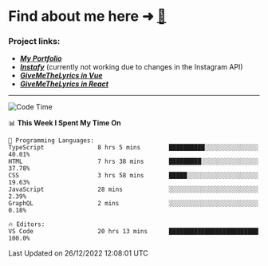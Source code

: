 # Find about me here ➜ [🧑](https://pauabella.dev)

### Project links:
- ***[My Portfolio](https://pauabella.dev)***
- ***[Instafy](https://instafy.me)*** (currently not working due to changes in the Instagram API)
- ***[GiveMeTheLyrics in Vue](https://lyrics.pauabella.dev)***
- ***[GiveMeTheLyrics in React](https://pauabella.dev/GiveMeTheLyrics)***

---
<!--START_SECTION:waka-->
![Code Time](http://img.shields.io/badge/Code%20Time-1%2C758%20hrs%2021%20mins-blue)

📊 **This Week I Spent My Time On** 

```text
💬 Programming Languages: 
TypeScript               8 hrs 5 mins        ██████████░░░░░░░░░░░░░░░   40.01% 
HTML                     7 hrs 38 mins       █████████░░░░░░░░░░░░░░░░   37.78% 
CSS                      3 hrs 58 mins       █████░░░░░░░░░░░░░░░░░░░░   19.63% 
JavaScript               28 mins             ░░░░░░░░░░░░░░░░░░░░░░░░░   2.39% 
GraphQL                  2 mins              ░░░░░░░░░░░░░░░░░░░░░░░░░   0.18%

🔥 Editors: 
VS Code                  20 hrs 13 mins      █████████████████████████   100.0%

```


 Last Updated on 26/12/2022 12:08:01 UTC
<!--END_SECTION:waka-->
